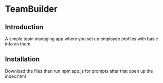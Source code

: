 # TeamBuilder

## Introduction

A simple team managing app where you set up employee profiles with basic info on them.

## Installation

Download the files then run npm app.js for prompts after that open up the index.html
